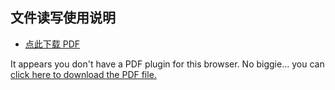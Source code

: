 ## 文件读写使用说明
* <a href="zh-cn/sbs/io/io.pdf" target="_blank">点此下载 PDF</a>


<object data="zh-cn/sbs/io/io.pdf" type="application/pdf" style="min-height:100vh;width:100%">
    <p>It appears you don't have a PDF plugin for this browser.
    No biggie... you can <a href="zh-cn/sbs/io/io.pdf">click here to download the PDF file.</a></p>
</object>